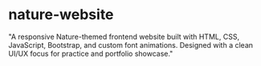 # nature-website
"A responsive Nature-themed frontend website built with HTML, CSS, JavaScript, Bootstrap, and custom font animations. Designed with a clean UI/UX focus for practice and portfolio showcase."

